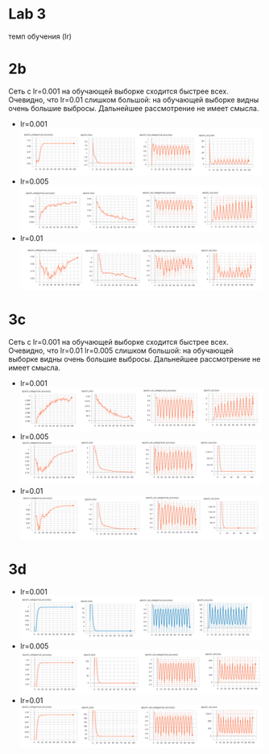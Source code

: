 
# Lab 3  

темп обучения (lr)
# 2b 
Cеть с lr=0.001 на обучающей выборке сходится быстрее всех.
Очевидно, что lr=0.01 слишком большой: на обучающей выборке видны очень большие выбросы. Дальнейшее рассмотрение не имеет смысла.
* lr=0.001
![lr=0.001](2a_1.png)
* lr=0.005 
![lr=0.005](2a_2.png)
* lr=0.01 
![lr=0.01](2a_3.png)

# 3c
Cеть с lr=0.001 на обучающей выборке сходится быстрее всех.
Очевидно, что lr=0.01  lr=0.005 слишком большой: на обучающей выборке видны очень большие выбросы. Дальнейшее рассмотрение не имеет смысла.
* lr=0.001
![lr=0.001](3a_1.png)
* lr=0.005 
![lr=0.005](3a_2.png)
* lr=0.01 
![lr=0.01](3a_3.png)
# 3d
* lr=0.001
![lr=0.001](3d_1.png)
* lr=0.005
![lr=0.005](3d_2.png)
* lr=0.01
![lr=0.01](3d_3.png)
